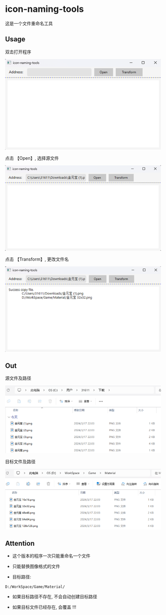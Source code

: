 # icon-naming-tools

这是一个文件重命名工具

## Usage

双击打开程序

![](./img/ui_start.png "ui_start.png")

点击 【Open】, 选择源文件

![](./img/ui_btn_open_click.png "ui_btn_open_click.png")

点击 【Transform】, 更改文件名

![](./img/ui_btn_transform_click.png "ui_btn_transform_click.png")


## Out

源文件及路径

![](./img/source_icon.png "source_icon.png")

目标文件及路径

![](./img/target_icon.png "target_icon.png")

## Attention

+ 这个版本的程序一次只能重命名一个文件

+ 只能替换图像格式的文件

+ 目标路径:

```
D:/WorkSpace/Game/Material/
```

+ 如果目标路径不存在, 不会自动创建目标路径

+ 如果目标文件已经存在, 会覆盖 !!!